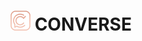# ![alt text for screen readers](public/assets/favicon_light/favicon-32x32.png "Converse Logo") CONVERSE
